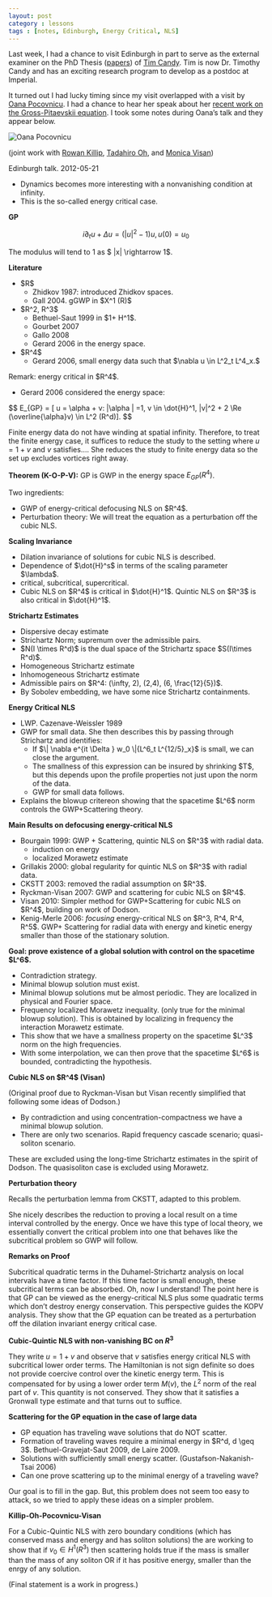 ```yaml
---
layout: post
category : lessons
tags : [notes, Edinburgh, Energy Critical, NLS]
---
```



Last week, I had a chance to visit Edinburgh in part to serve as the external examiner on the PhD Thesis (<a href="http://arxiv.org/find/math/1/au:+Candy_T/0/1/0/all/0/1">papers</a>) of <a href="http://www.maths.ed.ac.uk/people/show?person=163">Tim Candy</a>. Tim is now Dr. Timothy Candy and has an exciting research program to develop as a postdoc at Imperial.

It turned out I had lucky timing since my visit overlapped with a visit by <a href="http://www.math.u-psud.fr/~pocovnicu/">Oana Pocovnicu</a>. I had a chance to hear her speak about her <a href="http://arxiv.org/abs/1112.1354">recent work on the Gross-Pitaevskii equation</a>. I took some notes during Oana’s talk and they appear below.

<img src="http://www.math.u-psud.fr/~pocovnicu/Poza_Aug_2011.jpg" alt="Oana Pocovnicu" />

(joint work with <a href="http://www.math.ucla.edu/~killip/">Rowan Killip</a>, <a href="https://web.math.princeton.edu/~hirooh/">Tadahiro Oh</a>, and <a href="http://www.math.ucla.edu/~visan/">Monica Visan</a>)

Edinburgh talk. 2012-05-21
<ul>
	<li>Dynamics becomes more interesting with a nonvanishing condition at infinity.</li>
	<li>This is the so-called energy critical case.</li>
</ul>
<strong>GP</strong>

$$
i \partial_t u + \Delta u = (|u|^2 - 1)u, u(0) = u_0
$$

The modulus will tend to 1 as $ |x| \rightarrow 1$.

<strong>Literature</strong>
<ul>
	<li>$R$
<ul>
	<li>Zhidkov 1987: introduced Zhidkov spaces.</li>
	<li>Gall 2004. gGWP in $X^1 (R)$</li>
</ul>
</li>
	<li>$R^2, R^3$
<ul>
	<li>Bethuel-Saut 1999 in $1+ H^1$.</li>
	<li>Gourbet 2007</li>
	<li>Gallo 2008</li>
	<li>Gerard 2006 in the energy space.</li>
</ul>
</li>
	<li>$R^4$
<ul>
	<li>Gerard 2006, small energy data such that $\nabla u \in L^2_t L^4_x.$</li>
</ul>
</li>
</ul>
Remark: energy critical in $R^4$.
<ul>
	<li>Gerard 2006 considered the energy space:</li>
</ul>
$$ E_{GP} = [ u = \alpha + v: |\alpha | =1, v \in \dot{H}^1, |v|^2 + 2 \Re (\overline{\alpha}v) \in L^2 (R^d)].
$$

Finite energy data do not have winding at spatial infinity. Therefore, to treat the finite energy case, it suffices to reduce the study to the setting where $u = 1 + v$ and $v$ satisfies…. She reduces the study to finite energy data so the set up excludes vortices right away.

<strong>Theorem (K-O-P-V):</strong>
GP is GWP in the energy space $E_{GP} (R^4)$.

Two ingredients:
<ul>
	<li>GWP of energy-critical defocusing NLS on $R^4$.</li>
	<li>Perturbation theory: We will treat the equation as a perturbation off the cubic NLS.</li>
</ul>
<strong>Scaling Invariance</strong>
<ul>
	<li>Dilation invariance of solutions for cubic NLS is described.</li>
	<li>Dependence of $\dot{H}^s$ in terms of the scaling parameter $\lambda$.</li>
	<li>critical, subcritical, supercritical.</li>
	<li>Cubic NLS on $R^4$ is critical in $\dot{H}^1$. Quintic NLS on $R^3$ is also critical in $\dot{H}^1$.</li>
</ul>
<strong>Strichartz Estimates</strong>
<ul>
	<li>Dispersive decay estimate</li>
	<li>Strichartz Norm; supremum over the admissible pairs.</li>
	<li>$N(I \times R^d)$ is the dual space of the Strichartz space $S(I\times R^d)$.</li>
	<li>Homogeneous Strichartz estimate</li>
	<li>Inhomogeneous Strichartz estimate</li>
	<li>Admissible pairs on $R^4: (\infty, 2), (2,4), (6, \frac{12}{5})$.</li>
	<li>By Sobolev embedding, we have some nice Strichartz containments.</li>
</ul>
<strong>Energy Critical NLS</strong>
<ul>
	<li>LWP. Cazenave-Weissler 1989</li>
	<li>GWP for small data. She then describes this by passing through Strichartz and identifies:
<ul>
	<li>If $\| \nabla e^{it \Delta } w_0 \|{L^6_t L^{12/5}_x}$ is small, we can close the argument.</li>
	<li>The smallness of this expression can be insured by shrinking $T$, but this depends upon the profile properties not just upon the norm of the data.</li>
	<li>GWP for small data follows.</li>
</ul>
</li>
	<li>Explains the blowup critereon showing that the spacetime $L^6$ norm controls the GWP+Scattering theory.</li>
</ul>
<strong>Main Results on defocusing energy-critical NLS</strong>
<ul>
	<li>Bourgain 1999: GWP + Scattering, quintic NLS on $R^3$ with radial data.
<ul>
	<li>induction on energy</li>
	<li>localized Morawetz estimate</li>
</ul>
</li>
	<li>Grillakis 2000: global regularity for quintic NLS on $R^3$ with radial data.</li>
	<li>CKSTT 2003: removed the radial assumption on $R^3$.</li>
	<li>Ryckman-Visan 2007: GWP and scattering for cubic NLS on $R^4$.</li>
	<li>Visan 2010: Simpler method for GWP+Scattering for cubic NLS on $R^4$, building on work of Dodson.</li>
	<li>Kenig-Merle 2006: <em>focusing</em> energy-critical NLS on $R^3, R^4, R^4, R^5$. GWP+ Scattering for radial data with energy and kinetic energy smaller than those of the stationary solution.</li>
</ul>
<strong>Goal: prove existence of a global solution with control on the spacetime $L^6$.</strong>
<ul>
	<li>Contradiction strategy.</li>
	<li>Minimal blowup solution must exist.</li>
	<li>Minimal blowup solutions mut be almost periodic. They are localized in physical and Fourier space.</li>
	<li>Frequency localized Morawetz inequality. (only true for the minimal blowup solution). This is obtained by localizing in frequency the interaction Morawetz estimate.</li>
	<li>This show that we have a smallness property on the spacetime $L^3$ norm on the high frequencies.</li>
	<li>With some interpolation, we can then prove that the spacetime $L^6$ is bounded, contradicting the hypothesis.</li>
</ul>
<strong>Cubic NLS on $R^4$ (Visan)</strong>

(Original proof due to Ryckman-Visan but Visan recently simplified that following some ideas of Dodson.)
<ul>
	<li>By contradiction and using concentration-compactness we have a minimal blowup solution.</li>
	<li>There are only two scenarios. Rapid frequency cascade scenario; quasi-soliton scenario.</li>
</ul>
These are excluded using the long-time Strichartz estimates in the spirit of Dodson. The quasisoliton case is excluded using Morawetz.

<strong>Perturbation theory</strong>

Recalls the perturbation lemma from CKSTT, adapted to this problem.

She nicely describes the reduction to proving a local result on a time interval controlled by the energy. Once we have this type of local theory, we essentially convert the critical problem into one that behaves like the subcritical problem so GWP will follow.

<strong>Remarks on Proof</strong>

Subcritical quadratic terms in the Duhamel-Strichartz analysis on local intervals have a time factor. If this time factor is small enough, these subcritical terms can be absorbed. Oh, now I understand! The point here is that GP can be viewed as the energy-critical NLS plus some quadratic terms which don’t destroy energy conservation. This perspective guides the KOPV analysis. They show that the GP equation can be treated as a perturbation off the dilation invariant energy critical case.

<strong>Cubic-Quintic NLS with non-vanishing BC on $R^3$</strong>

They write $u=1+v$ and observe that $v$ satisfies energy critical NLS with subcritical lower order terms. The Hamiltonian is not sign definite so does not provide coercive control over the kinetic energy term. This is compensated for by using a lower order term $M(v)$, the $L^2$ norm of the real part of $v$. This quantity is not conserved. They show that it satisfies a Gronwall type estimate and that turns out to suffice.

<strong>Scattering for the GP equation in the case of large data</strong>
<ul>
	<li>GP equation has traveling wave solutions that do NOT scatter.</li>
	<li>Formation of traveling waves require a minimal energy in $R^d, d \geq 3$. Bethuel-Gravejat-Saut 2009, de Laire 2009.</li>
	<li>Solutions with sufficiently small energy scatter. (Gustafson-Nakanish-Tsai 2006)</li>
	<li>Can one prove scattering up to the minimal energy of a traveling wave?</li>
</ul>
Our goal is to fill in the gap. But, this problem does not seem too easy to attack, so we tried to apply these ideas on a simpler problem.

<strong>Killip-Oh-Pocovnicu-Visan</strong>

For a Cubic-Quintic NLS with zero boundary conditions (which has conserved mass and energy and has soliton solutions) the are working to show that if $v_0 \in H^1 (R^3)$ then scattering holds true if the mass is smaller than the mass of any soliton OR if it has positive energy, smaller than the enrgy of any solution.

(Final statement is a work in progress.)
